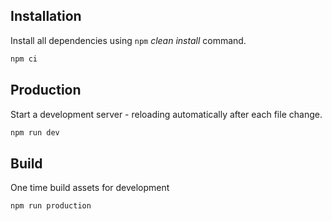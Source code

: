 ## Installation

Install all dependencies using `npm` *clean install* command. 
```sh 
npm ci
```

## Production

Start a development server - reloading automatically after each file change.

```sh
npm run dev
```

## Build

One time build assets for development

```sh
npm run production
```

